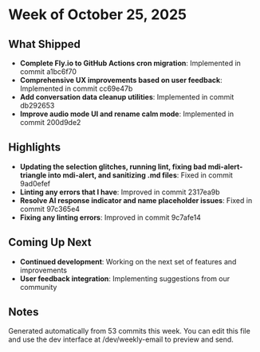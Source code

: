 # Week of October 25, 2025

## What Shipped
- **Complete Fly.io to GitHub Actions cron migration**: Implemented in commit a1bc6f70
- **Comprehensive UX improvements based on user feedback**: Implemented in commit cc69e47b
- **Add conversation data cleanup utilities**: Implemented in commit db292653
- **Improve audio mode UI and rename calm mode**: Implemented in commit 200d9de2

## Highlights
- **Updating the selection glitches, running lint, fixing bad mdi-alert-triangle into mdi-alert, and sanitizing .md files**: Fixed in commit 9ad0efef
- **Linting any errors that I have**: Improved in commit 2317ea9b
- **Resolve AI response indicator and name placeholder issues**: Fixed in commit 97c365e4
- **Fixing any linting errors**: Improved in commit 9c7afe14

## Coming Up Next
- **Continued development**: Working on the next set of features and improvements
- **User feedback integration**: Implementing suggestions from our community

## Notes
Generated automatically from 53 commits this week. You can edit this file and use the dev interface at /dev/weekly-email to preview and send.
